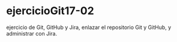 # ejercicioGit17-02
ejercicio de Git, GitHub y Jira, enlazar el repositorio Git y GitHub, y administrar con Jira.
